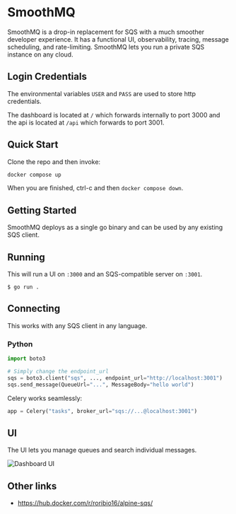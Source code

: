 # SmoothMQ

SmoothMQ is a drop-in replacement for SQS with a much smoother developer experience.
It has a functional UI, observability, tracing, message scheduling, and rate-limiting.
SmoothMQ lets you run a private SQS instance on any cloud.

<!-- A drop-in replacement for SQS designed for great developer experience and efficiency. -->

## Login Credentials

The environmental variables `USER` and `PASS` are used to store http credentials.

The dashboard is located at `/` which forwards internally to port 3000 and the api is located at `/api` which forwards to port 3001.

## Quick Start

Clone the repo and then invoke:

```bash
docker compose up
```

When you are finished, ctrl-c and then `docker compose down`.

## Getting Started

SmoothMQ deploys as a single go binary and can be used by any existing SQS client.

## Running

This will run a UI on `:3000` and an SQS-compatible server on `:3001`.

```
$ go run .
```

## Connecting

This works with any SQS client in any language.

### Python

``` py
import boto3

# Simply change the endpoint_url
sqs = boto3.client("sqs", ..., endpoint_url="http://localhost:3001")
sqs.send_message(QueueUrl="...", MessageBody="hello world")
```

Celery works seamlessly:

``` py
app = Celery("tasks", broker_url="sqs://...@localhost:3001")
```

## UI

The UI lets you manage queues and search individual messages.

![Dashboard UI](docs/queue.gif)


## Other links

  * https://hub.docker.com/r/roribio16/alpine-sqs/